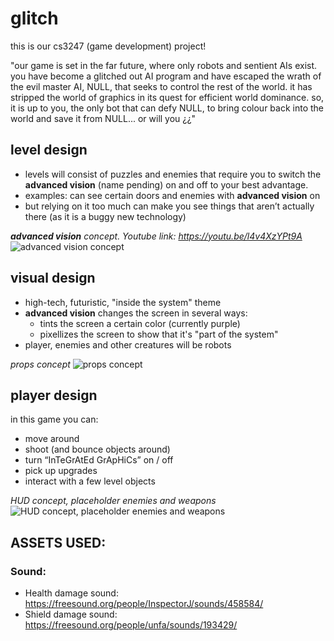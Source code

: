 # glitch
this is our cs3247 (game development) project!

"our game is set in the far future, where only robots and sentient AIs exist. 
you have become a glitched out AI program and have escaped the wrath of the evil master AI, NULL, that seeks to control the rest of the world. 
it has stripped the world of graphics in its quest for efficient world dominance. so, it is up to you, the only bot that can defy NULL, to bring colour back into the world and save it from NULL...
or will you ¿¿"

## level design
- levels will consist of puzzles and enemies that require you to switch the **advanced vision** (name pending) on and off to your best advantage.
- examples: can see certain doors and enemies with **advanced vision** on
- but relying on it too much can make you see things that aren’t actually there (as it is a buggy new technology)

***advanced vision** concept. Youtube link: https://youtu.be/l4v4XzYPt9A*
![**advanced vision** concept](docs/visionTest.JPG)

## visual design
- high-tech, futuristic, "inside the system" theme
- **advanced vision** changes the screen in several ways:
  - tints the screen a certain color (currently purple)
  - pixellizes the screen to show that it's "part of the system"
- player, enemies and other creatures will be robots

*props concept*
![props concept](docs/props.png)

## player design
in this game you can:
- move around
- shoot (and bounce objects around)
- turn “InTeGrAtEd GrApHiCs” on / off
- pick up upgrades
- interact with a few level objects

*HUD concept, placeholder enemies and weapons*
![HUD concept, placeholder enemies and weapons](docs/hudConcept.png)

## ASSETS USED:
### Sound:
* Health damage sound: https://freesound.org/people/InspectorJ/sounds/458584/
* Shield damage sound: https://freesound.org/people/unfa/sounds/193429/

